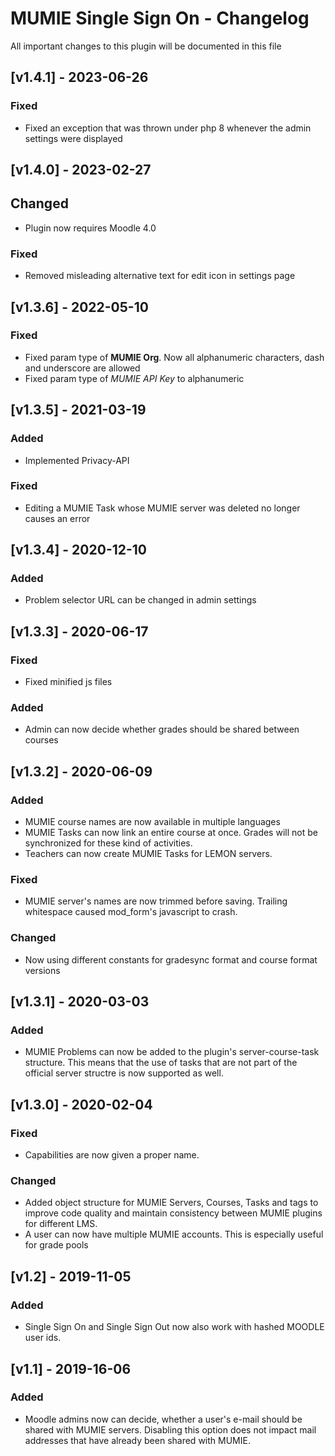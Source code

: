 # MUMIE Single Sign On - Changelog

All important changes to this plugin will be documented in this file
## [v1.4.1] - 2023-06-26
### Fixed
- Fixed an exception that was thrown under php 8 whenever the admin settings were displayed

## [v1.4.0] - 2023-02-27
## Changed
- Plugin now requires Moodle 4.0

### Fixed
- Removed misleading alternative text for edit icon in settings page

## [v1.3.6] - 2022-05-10
### Fixed
- Fixed param type of **MUMIE Org**. Now all alphanumeric characters, dash and underscore are allowed
- Fixed param type of *MUMIE API Key* to alphanumeric

## [v1.3.5] - 2021-03-19
### Added
- Implemented Privacy-API

### Fixed
- Editing a MUMIE Task whose MUMIE server was deleted no longer causes an error

## [v1.3.4] - 2020-12-10
### Added
- Problem selector URL can be changed in admin settings

## [v1.3.3] - 2020-06-17
### Fixed
- Fixed minified js files

### Added
- Admin can now decide whether grades should be shared between courses

## [v1.3.2] - 2020-06-09
### Added
- MUMIE course names are now available in multiple languages
- MUMIE Tasks can now link an entire course at once. Grades will not be synchronized for these kind of activities.
- Teachers can now create MUMIE Tasks for LEMON servers.

### Fixed
- MUMIE server's names are now trimmed before saving. Trailing whitespace caused mod_form's javascript to crash.

### Changed
- Now using different constants for gradesync format and course format versions

## [v1.3.1] - 2020-03-03
### Added
- MUMIE Problems can now be added to the plugin's server-course-task structure. 
This means that the use of tasks that are not part of the official server structre is now supported as well.

## [v1.3.0] - 2020-02-04
### Fixed
- Capabilities are now given a proper name.

### Changed
- Added object structure for MUMIE Servers, Courses, Tasks and tags to 
improve code quality and maintain consistency between MUMIE plugins for different LMS.
- A user can now have multiple MUMIE accounts. This is especially useful for grade pools

## [v1.2] - 2019-11-05
### Added
- Single Sign On and Single Sign Out now also work with hashed MOODLE user ids.


## [v1.1] - 2019-16-06
### Added

- Moodle admins now can decide, whether a user's e-mail should be shared with MUMIE servers. 
Disabling this option does not impact mail addresses that have already been shared with MUMIE.
